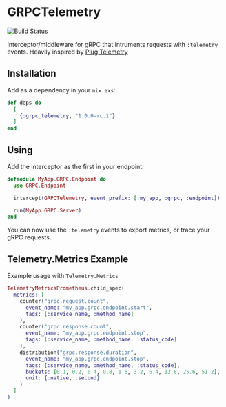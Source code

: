 # GRPCTelemetry

[![Build Status](https://travis-ci.org/soundtrackyourbrand/grpc-telemetry.svg?branch=master)](https://travis-ci.org/soundtrackyourbrand/grpc-telemetry)

Interceptor/middleware for gRPC that intruments requests with `:telemetry` events. Heavily inspired by [Plug.Telemetry](https://github.com/elixir-plug/plug/blob/master/lib/plug/telemetry.ex)

## Installation
Add as a dependency in your `mix.exs`:

```elixir
def deps do
  [
    {:grpc_telemetry, "1.0.0-rc.1"}
  ]
end
```

## Using
Add the interceptor as the first in your endpoint:

```elixir
defmodule MyApp.GRPC.Endpoint do
  use GRPC.Endpoint

  intercept(GRPCTelemetry, event_prefix: [:my_app, :grpc, :endpoint])

  run(MyApp.GRPC.Server)
end

```

You can now use the `:telemetry` events to export metrics, or trace
your gRPC requests.

## Telemetry.Metrics Example
Example usage with `Telemetry.Metrics`

```elixir
TelemetryMetricsPrometheus.child_spec(
  metrics: [
    counter("grpc.request.count",
      event_name: "my_app.grpc.endpoint.start",
      tags: [:service_name, :method_name]
    ),
    counter("grpc.response.count",
      event_name: "my_app.grpc.endpoint.stop",
      tags: [:service_name, :method_name, :status_code]
    ),
    distribution("grpc.response.duration",
      event_name: "my_app.grpc.endpoint.stop",
      tags: [:service_name, :method_name, :status_code],
      buckets: [0.1, 0.2, 0.4, 0.8, 1.6, 3.2, 6.4, 12.8, 25.6, 51.2],
      unit: {:native, :second}
    )
  ]
)
```
